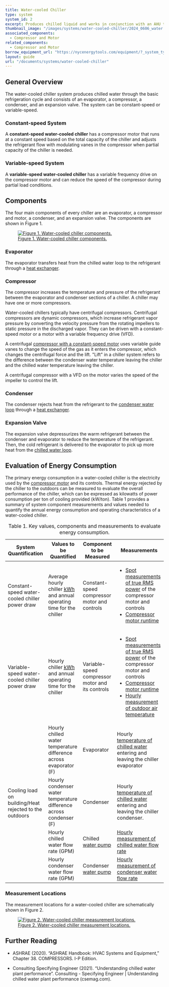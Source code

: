 ```yaml
---
title: Water-cooled Chiller
type: system
system_id: 2
excerpt: Produces chilled liquid and works in conjunction with an AHU to provide cooling. The condenser side rejects heat to the outdoor air using cooling towers.
thumbnail_image: "/images/systems/water-cooled-chiller/2024_0606_water cooled chiller system_thumbnail_RESIZED-01.jpg"
associated_components:
  - Compressor and Motor
related_components:
  - Compressor and Motor
borrow_equipment_url: "https://nycenergytools.com/equipment/?_system_type=chiller"
layout: guide
url: "/documents/systems/water-cooled-chiller"
---
```


## General Overview

The water-cooled chiller system produces chilled water through the basic refrigeration cycle and consists of an evaporator, a compressor, a condenser, and an expansion valve. The system can be constant-speed or variable-speed.

### Constant-speed System

A <strong>constant-speed water-cooled chiller</strong> has a compressor motor that runs at a constant speed based on the total capacity of the chiller and adjusts the refrigerant flow with modulating vanes in the compressor when partial capacity of the chiller is needed.

### Variable-speed System

A <strong>variable-speed water-cooled chiller</strong> has a variable frequency drive on the compressor motor and can reduce the speed of the compressor during partial load conditions. 

## Components

The four main components of every chiller are an evaporator, a compressor and motor, a condenser, and an expansion valve. The components are shown in Figure 1. 

<a href="/images/systems/water-cooled-chiller/2024_0425_WCC system_figure 1 updated.jpg">
<figure class="figure">
  <img src="/images/systems/water-cooled-chiller/2024_0425_WCC system_figure 1 updated.jpg" class="figure-img img-fluid rounded" alt="Figure 1. Water-cooled chiller components.">
  <figcaption class="figure-caption text-left">Figure 1. Water-cooled chiller components.</figcaption>
</figure>
</a>

### Evaporator

The evaporator transfers heat from the chilled water loop to the refrigerant through a [heat exchanger](/documents/components/liquid-to-liquid-heat-exchanger). 

### Compressor

The compressor increases the temperature and pressure of the refrigerant between the evaporator and condenser sections of a chiller. A chiller may have one or more compressors.

Water-cooled chillers typically have centrifugal compressors. Centrifugal compressors are dynamic compressors, which increase refrigerant vapor pressure by converting the velocity pressure from the rotating impellers to static pressure in the discharged vapor. They can be driven with a constant-speed motor or a motor with a variable frequency drive (VFD).

A centrifugal [compressor with a constant-speed motor](/documents/components/compressor-and-motor) uses variable guide vanes to change the speed of the gas as it enters the compressor, which changes the centrifugal force and the lift. "Lift" in a chiller system refers to the difference between the condenser water temperature leaving the chiller and the chilled water temperature leaving the chiller. 

A centrifugal compressor with a VFD on the motor varies the speed of the impeller to control the lift.

### Condenser

The condenser rejects heat from the refrigerant to the [condenser water loop](/documents/systems/condenser-water-loop) through a [heat exchanger](/documents/components/liquid-to-liquid-heat-exchanger).

### Expansion Valve

The expansion valve depressurizes the warm refrigerant between the condenser and evaporator to reduce the temperature of the refrigerant. Then, the cold refrigerant is delivered to the evaporator to pick up more heat from the [chilled water loop](/documents/systems/chilled-water-loop). 

## Evaluation of Energy Consumption

The primary energy consumption in a water-cooled chiller is the electricity used by the [compressor motor](/documents/components/compressor-and-motor) and its controls. Thermal energy rejected by the chiller to the outdoors can be measured to evaluate the overall performance of the chiller, which can be expressed as kilowatts of power consumption per ton of cooling provided (kW/ton). Table 1 provides a summary of system component measurements and values needed to quantify the annual energy consumption and operating characteristics of a water-cooled chiller. 

<div class="table-wrapper">
<table>
    <caption>Table 1. Key values, components and measurements to evaluate energy consumption.</caption>
    <thead>
        <tr>
            <th>
                System Quantification
            </th>
            <th>
                Values to be Quantified
            </th>
            <th>
                Component to be Measured
            </th>
            <th>
                Measurements
            </th>
        </tr>
    </thead>
    <tbody>
        <tr>
            <td>
                Constant-speed water-cooled chiller power draw
            </td>
            <td>
                Average hourly chiller <a class="glossary-link" href="/glossary#kwh"><abbr title="Kilowatt Hour">kWh</abbr></a> and annual operating time for the chiller
            </td>
            <td>
                Constant-speed compressor motor and controls
            </td>
            <td>
                <ul>
                    <li><a href="/documents/measurement-technique/electrical-spot-measurement">Spot measurements of true RMS power</a> of the compressor motor and controls</li>
                    <li><a href="/documents/measurement-technique/motor-runtime">Compressor motor runtime</a></li>
                </ul>
            </td>
        </tr>
        <tr>
            <td>
                Variable-speed water-cooled chiller power draw
            </td>
            <td>
                Hourly chiller <a class="glossary-link" href="/glossary#kwh"><abbr title="Kilowatt Hour">kWh</abbr></a> and annual operating time for the chiller
            </td>
            <td>
                Variable-speed compressor motor and its controls
            </td>
            <td>
                <ul>
                    <li><a href="/documents/measurement-technique/electrical-spot-measurement">Spot measurements of true RMS power</a> of the compressor motor and controls</li> 
                    <li><a href="/documents/measurement-technique/motor-runtime">Compressor motor runtime</a></li> 
                    <li><a href="/documents/measurement-technique/outside-air-temperature">Hourly measurement of outdoor air temperature</a></li>
            </td>
        </tr>
        <tr>
            <td rowspan="4" style="vertical-align:middle; border-bottom:none;">
                Cooling load on building/Heat rejected to the outdoors
            </td>
            <td>
                Hourly chilled water temperature difference across evaporator (F)
            </td>
            <td>
                Evaporator
            </td>
            <td>
                Hourly <a href="/documents/measurement-technique/pipe-surface-water-temperature">temperature of chilled water</a> entering and leaving the chiller evaporator
            </td>
        </tr>
        <tr>
            <td>
                Hourly condenser water temperature difference across condenser (F)
            </td>
            <td>
                Condenser
            </td>
            <td>
                Hourly <a href="/documents/measurement-technique/pipe-surface-water-temperature">temperature of chilled water</a> entering and leaving the chiller condenser.
            </td>
        </tr>
        <tr>
            <td>
                Hourly chilled water flow rate (GPM)
            </td>
            <td>
                Chilled <a href="/documents/components/constant-speed-constant-volume-pump-motor">water pump</a>
            </td>
            <td>
                <a href="/documents/measurement-technique/water-flow-rate">Hourly measurement of chilled water flow rate</a>
            </td>
        </tr>
        <tr>
            <td>
                Hourly condenser water flow rate (GPM)
            </td>
            <td>
                Condenser <a href="/documents/components/constant-speed-constant-volume-pump-motor">water pump</a>
            </td>
            <td>
                <a href="/documents/measurement-technique/water-flow-rate">Hourly measurement of condenser water flow rate</a>
            </td>
        </tr>
    </tbody>
</table> 
</div>

### Measurement Locations

The measurement locations for a water-cooled chiller are schematically shown in Figure 2.

<a href="/images/systems/water-cooled-chiller/2024_0425_WCC system_figure 2 updated.jpg">
<figure class="figure">
  <img src="/images/systems/water-cooled-chiller/2024_0425_WCC system_figure 2 updated.jpg" class="figure-img img-fluid rounded" alt="Figure 2. Water-cooled chiller measurement locations.">
  <figcaption class="figure-caption text-left">Figure 2. Water-cooled chiller measurement locations.</figcaption>
</figure>
</a>

## Further Reading

- ASHRAE (2020). “ASHRAE Handbook: HVAC Systems and Equipment,” Chapter 38. COMPRESSORS. I-P Edition.

- Consulting Specifying Engineer (2021). “Understanding chilled water plant performance”. Consulting - Specifying Engineer | Understanding chilled water plant performance (csemag.com).